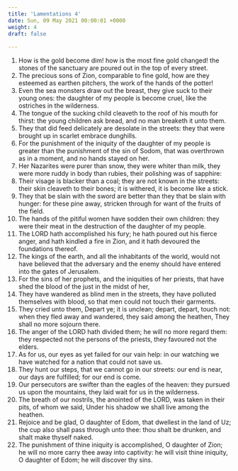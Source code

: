 ```yaml
---
title: 'Lamentations 4'
date: Sun, 09 May 2021 00:00:01 +0000
weight: 4
draft: false
  
---
```


1. How is the gold become dim! how is the most fine gold changed! the stones of the sanctuary are poured out in the top of every street.
2. The precious sons of Zion, comparable to fine gold, how are they esteemed as earthen pitchers, the work of the hands of the potter!
3. Even the sea monsters draw out the breast, they give suck to their young ones: the daughter of my people is become cruel, like the ostriches in the wilderness.
4. The tongue of the sucking child cleaveth to the roof of his mouth for thirst: the young children ask bread, and no man breaketh it unto them.
5. They that did feed delicately are desolate in the streets: they that were brought up in scarlet embrace dunghills.
6. For the punishment of the iniquity of the daughter of my people is greater than the punishment of the sin of Sodom, that was overthrown as in a moment, and no hands stayed on her.
7. Her Nazarites were purer than snow, they were whiter than milk, they were more ruddy in body than rubies, their polishing was of sapphire:
8. Their visage is blacker than a coal; they are not known in the streets: their skin cleaveth to their bones; it is withered, it is become like a stick.
9. They that be slain with the sword are better than they that be slain with hunger: for these pine away, stricken through for want of the fruits of the field.
10. The hands of the pitiful women have sodden their own children: they were their meat in the destruction of the daughter of my people.
11. The LORD hath accomplished his fury; he hath poured out his fierce anger, and hath kindled a fire in Zion, and it hath devoured the foundations thereof.
12. The kings of the earth, and all the inhabitants of the world, would not have believed that the adversary and the enemy should have entered into the gates of Jerusalem.
13. For the sins of her prophets, and the iniquities of her priests, that have shed the blood of the just in the midst of her,
14. They have wandered as blind men in the streets, they have polluted themselves with blood, so that men could not touch their garments.
15. They cried unto them, Depart ye; it is unclean; depart, depart, touch not: when they fled away and wandered, they said among the heathen, They shall no more sojourn there.
16. The anger of the LORD hath divided them; he will no more regard them: they respected not the persons of the priests, they favoured not the elders.
17. As for us, our eyes as yet failed for our vain help: in our watching we have watched for a nation that could not save us.
18. They hunt our steps, that we cannot go in our streets: our end is near, our days are fulfilled; for our end is come.
19. Our persecutors are swifter than the eagles of the heaven: they pursued us upon the mountains, they laid wait for us in the wilderness.
20. The breath of our nostrils, the anointed of the LORD, was taken in their pits, of whom we said, Under his shadow we shall live among the heathen.
21. Rejoice and be glad, O daughter of Edom, that dwellest in the land of Uz; the cup also shall pass through unto thee: thou shalt be drunken, and shalt make thyself naked.
22. The punishment of thine iniquity is accomplished, O daughter of Zion; he will no more carry thee away into captivity: he will visit thine iniquity, O daughter of Edom; he will discover thy sins.
